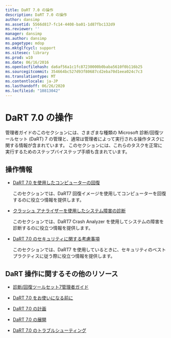 ```yaml
---
title: DaRT 7.0 の操作
description: DaRT 7.0 の操作
author: dansimp
ms.assetid: 5566d817-fc14-4408-ba01-1d87fbc132d9
ms.reviewer: ''
manager: dansimp
ms.author: dansimp
ms.pagetype: mdop
ms.mktglfcycl: support
ms.sitesec: library
ms.prod: w10
ms.date: 06/16/2016
ms.openlocfilehash: da6af56a1c1fc87230000b0baba5610f0b116b25
ms.sourcegitcommit: 354664bc527d93f80687cd2eba70d1eea024c7c3
ms.translationtype: MT
ms.contentlocale: ja-JP
ms.lasthandoff: 06/26/2020
ms.locfileid: "10813042"
---
```

# DaRT 7.0 の操作


管理者ガイドのこのセクションには、さまざまな種類の Microsoft 診断/回復ツールセット (DaRT) 7 の管理と、通常は管理者によって実行される操作タスクに関する情報が含まれています。 このセクションには、これらのタスクを正常に実行するためのステップバイステップ手順も含まれています。

## 操作情報


-   [DaRT 7.0 を使用したコンピューターの回復](recovering-computers-using-dart-70-dart-7.md)

    このセクションでは、DaRT7 回復イメージを使用してコンピューターを回復するのに役立つ情報を提供します。

-   [クラッシュ アナライザーを使用したシステム障害の診断](diagnosing-system-failures-with-crash-analyzer--dart-7.md)

    このセクションでは、DaRT7 Crash Analyzer を使用してシステムの障害を診断するのに役立つ情報を提供します。

-   [DaRT 7.0 のセキュリティに関する考慮事項](security-considerations-for-dart-70-dart-7.md)

    このセクションでは、DaRT7 を使用しているときに、セキュリティのベストプラクティスに従う際に役立つ情報を提供します。

## DaRT 操作に関するその他のリソース


-   [診断/回復ツールセット7管理者ガイド](index.md)

-   [DaRT 7.0 をお使いになる前に](getting-started-with-dart-70-new-ia.md)

-   [DaRT 7.0 の計画](planning-for-dart-70-new-ia.md)

-   [DaRT 7.0 の展開](deploying-dart-70-new-ia.md)

-   [DaRT 7.0 のトラブルシューティング](troubleshooting-dart-70-new-ia.md)

 

 






